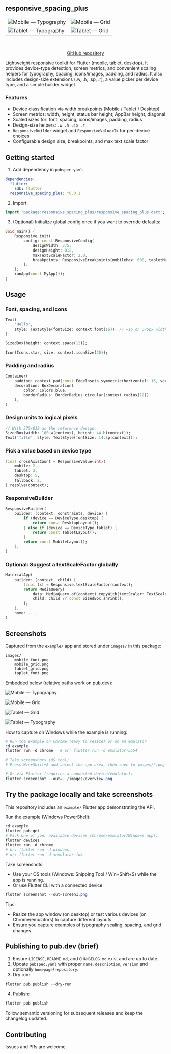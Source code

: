 ## responsive_spacing_plus

<div align="center">

<!-- Hero screenshots (top of the page) -->

| | |
|---|---|
| ![Mobile — Typography](images/mobile_font.png) | ![Mobile — Grid](images/mobile_grid.png) |
| ![Tablet — Typography](images/taplet_font.png) | ![Tablet — Grid](images/tablet_grid.png) |

<br/>

[GitHub repository](https://github.com/prog-hussain5/responsive_spacing_plus)

</div>

Lightweight responsive toolkit for Flutter (mobile, tablet, desktop). It provides device-type detection, screen metrics, and convenient scaling helpers for typography, spacing, icons/images, padding, and radius. It also includes design-size extensions (.w, .h, .sp, .r), a value picker per device type, and a simple builder widget.

### Features

- Device classification via width breakpoints (Mobile / Tablet / Desktop)
- Screen metrics: width, height, status bar height, AppBar height, diagonal
- Scaled sizes for: font, spacing, icons/images, padding, radius
- Design-size helpers: `.w .h .sp .r`
- `ResponsiveBuilder` widget and `ResponsiveValue<T>` for per-device choices
- Configurable design size, breakpoints, and max text scale factor

## Getting started

1) Add dependency in `pubspec.yaml`:

```yaml
dependencies:
  flutter:
    sdk: flutter
  responsive_spacing_plus: ^0.0.1
```

2) Import:

```dart
import 'package:responsive_spacing_plus/responsive_spacing_plus.dart';
```

3) (Optional) Initialize global config once if you want to override defaults:

```dart
void main() {
	Responsive.init(
		config: const ResponsiveConfig(
			designWidth: 375,
			designHeight: 812,
			maxTextScaleFactor: 2.0,
			breakpoints: ResponsiveBreakpoints(mobileMax: 600, tabletMax: 1024),
		),
	);
	runApp(const MyApp());
}
```

## Usage

### Font, spacing, and icons

```dart
Text(
	'Hello',
	style: TextStyle(fontSize: context.font(16)), // ~16 on 375px width, scales up
)

SizedBox(height: context.space(12));

Icon(Icons.star, size: context.iconSize(20));
```

### Padding and radius

```dart
Container(
	padding: context.pad(const EdgeInsets.symmetric(horizontal: 16, vertical: 12)),
	decoration: BoxDecoration(
		color: Colors.blue,
		borderRadius: BorderRadius.circular(context.radius(12)),
	),
)
```

### Design units to logical pixels

```dart
// With 375x812 as the reference design:
SizedBox(width: 100.w(context), height: 44.h(context));
Text('Title', style: TextStyle(fontSize: 14.sp(context)));
```

### Pick a value based on device type

```dart
final crossAxisCount = ResponsiveValue<int>(
	mobile: 2,
	tablet: 3,
	desktop: 5,
	fallback: 2,
).resolve(context);
```

### ResponsiveBuilder

```dart
ResponsiveBuilder(
	builder: (context, constraints, device) {
		if (device == DeviceType.desktop) {
			return const DesktopLayout();
		} else if (device == DeviceType.tablet) {
			return const TabletLayout();
		}
		return const MobileLayout();
	},
)
```

### Optional: Suggest a textScaleFactor globally

```dart
MaterialApp(
	builder: (context, child) {
		final tsf = Responsive.textScaleFactor(context);
		return MediaQuery(
			data: MediaQuery.of(context).copyWith(textScaler: TextScaler.linear(tsf)),
			child: child ?? const SizedBox.shrink(),
		);
	},
	home: ...,
)
```

## Screenshots

Captured from the `example/` app and stored under `images/` in this package:

```
images/
	mobile_font.png
	mobile_grid.png
	tablet_grid.png
	taplet_font.png
```

Embedded below (relative paths work on pub.dev):

![Mobile — Typography](images/mobile_font.png)

![Mobile — Grid](images/mobile_grid.png)

![Tablet — Grid](images/tablet_grid.png)

![Tablet — Typography](images/taplet_font.png)

How to capture on Windows while the example is running:

```powershell
# Run the example on Chrome (easy to resize) or on an emulator
cd example
flutter run -d chrome   # or: flutter run -d emulator-5554

# Take screenshots (OS tool)
# Press Win+Shift+S and select the app area, then save to images/*.png

# Or via Flutter (requires a connected device/emulator):
flutter screenshot --out=../images/overview.png
```

## Try the package locally and take screenshots

This repository includes an `example/` Flutter app demonstrating the API.

Run the example (Windows PowerShell):

```powershell
cd example
flutter pub get
# Pick one of your available devices (Chrome/emulator/Windows app):
flutter devices
flutter run -d chrome
# or: flutter run -d windows
# or: flutter run -d <emulator-id>
```

Take screenshots:
- Use your OS tools (Windows: Snipping Tool / Win+Shift+S) while the app is running.
- Or use Flutter CLI with a connected device:

```powershell
flutter screenshot --out=screen1.png
```

Tips:
- Resize the app window (on desktop) or test various devices (on Chrome/emulators) to capture different layouts.
- Ensure you capture examples of typography scaling, spacing, and grid changes.

## Publishing to pub.dev (brief)

1) Ensure `LICENSE`, `README.md`, and `CHANGELOG.md` exist and are up to date.
2) Update `pubspec.yaml` with proper `name`, `description`, `version` and optionally `homepage`/`repository`.
3) Dry run:

```powershell
flutter pub publish --dry-run
```

4) Publish:

```powershell
flutter pub publish
```

Follow semantic versioning for subsequent releases and keep the changelog updated.

## Contributing

Issues and PRs are welcome.
